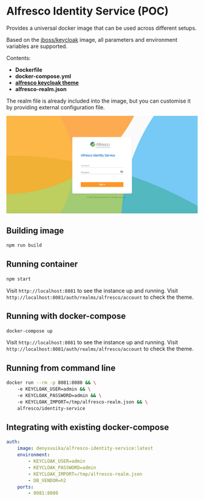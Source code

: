 # Alfresco Identity Service (POC)

Provides a universal docker image that can be used across different setups.

Based on the [jboss/keycloak](https://hub.docker.com/r/jboss/keycloak) image,
all parameters and environment variables are supported.

Contents:

- **Dockerfile**
- **docker-compose.yml**
- **[alfresco keycloak theme](https://github.com/Alfresco/alfresco-keycloak-theme)**
- **alfresco-realm.json**

The realm file is already included into the image, but you can customise it
by providing external configuration file.

![](docs/login.png)

## Building image

```sh
npm run build
```

## Running container

```sh
npm start
```

Visit `http://localhost:8081` to see the instance up and running.
Visit `http://localhost:8081/auth/realms/alfresco/account` to check the theme.

## Running with docker-compose

```sh
docker-compose up
```

Visit `http://localhost:8081` to see the instance up and running.
Visit `http://localhost:8081/auth/realms/alfresco/account` to check the theme.

## Running from command line

```sh
docker run --rm -p 8081:8080 && \
    -e KEYCLOAK_USER=admin && \
    -e KEYCLOAK_PASSWORD=admin && \
    -e KEYCLOAK_IMPORT=/tmp/alfresco-realm.json && \
    alfresco/identity-service
```

## Integrating with existing docker-compose

```yml
auth:
    image: denysvuika/alfresco-identity-service:latest
    environment:
        - KEYCLOAK_USER=admin
        - KEYCLOAK_PASSWORD=admin
        - KEYCLOAK_IMPORT=/tmp/alfresco-realm.json
        - DB_VENDOR=h2
    ports:
        - 8081:8080
```